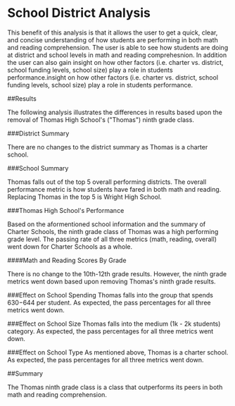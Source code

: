 # School District Analysis

This benefit of this analysis is that it allows the user to get a quick, clear, and concise understanding of how students are performing in both math and reading comprehension.  The user is able to see how students are doing at district and school levels in math and reading comprehesnion.  In addition the user can also gain insight on how other factors (i.e. charter vs. district, school funding levels, school size) play a role in students performance.insight on how other factors (i.e. charter vs. district, school funding levels, school size) play a role in students performance.

##Results

The following analysis illustrates the differences in results based upon the removal of Thomas High School's ("Thomas") ninth grade class.

###District Summary

There are no changes to the district summary as Thomas is a charter school.

###School Summary

Thomas falls out of the top 5 overall performing districts.  The overall performance metric is how students have fared in both math and reading.  Replacing Thomas in the top 5 is Wright High School.

###Thomas High School's Performance

Based on the aformentioned school information and the summary of Charter Schools, the ninth grade class of Thomas was a high performing grade level.  The passing rate of all three metrics (math, reading, overall) went down for Charter Schools as a whole.

####Math and Reading Scores By Grade

There is no change to the 10th-12th grade results.  However, the ninth grade metrics went down based upon removing Thomas's ninth grade results.

###Effect on School Spending
Thomas falls into the group that spends $630-$644 per student.  As expected, the pass percentages for all three metrics went down.

###Effect on School Size
Thomas falls into the medium (1k - 2k students) category.  As expected, the pass percentages for all three metrics went down.

###Effect on School Type
As mentioned above, Thomas is a charter school.  As expected, the pass percentages for all three metrics went down.

##Summary

The Thomas ninth grade class is a class that outperforms its peers in both math and reading comprehension.
